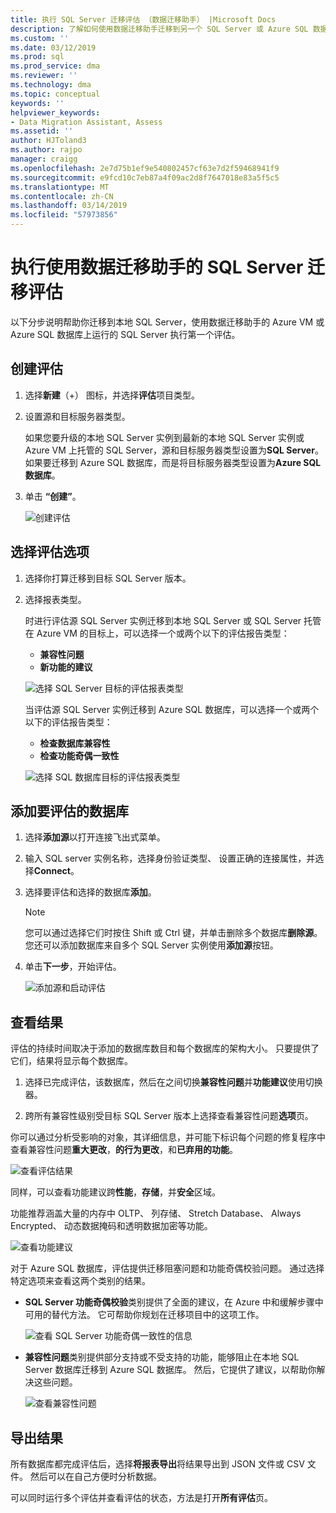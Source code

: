 ```yaml
---
title: 执行 SQL Server 迁移评估 （数据迁移助手） |Microsoft Docs
description: 了解如何使用数据迁移助手迁移到另一个 SQL Server 或 Azure SQL 数据库之前，评估的本地 SQL Server
ms.custom: ''
ms.date: 03/12/2019
ms.prod: sql
ms.prod_service: dma
ms.reviewer: ''
ms.technology: dma
ms.topic: conceptual
keywords: ''
helpviewer_keywords:
- Data Migration Assistant, Assess
ms.assetid: ''
author: HJToland3
ms.author: rajpo
manager: craigg
ms.openlocfilehash: 2e7d75b1ef9e540802457cf63e7d2f59468941f9
ms.sourcegitcommit: e9fcd10c7eb87a4f09ac2d8f7647018e83a5f5c5
ms.translationtype: MT
ms.contentlocale: zh-CN
ms.lasthandoff: 03/14/2019
ms.locfileid: "57973856"
---
```

# <a name="perform-a-sql-server-migration-assessment-with-data-migration-assistant"></a>执行使用数据迁移助手的 SQL Server 迁移评估

以下分步说明帮助你迁移到本地 SQL Server，使用数据迁移助手的 Azure VM 或 Azure SQL 数据库上运行的 SQL Server 执行第一个评估。

## <a name="create-an-assessment"></a>创建评估

1.  选择**新建**（+） 图标，并选择**评估**项目类型。

2.  设置源和目标服务器类型。

    如果您要升级的本地 SQL Server 实例到最新的本地 SQL Server 实例或 Azure VM 上托管的 SQL Server，源和目标服务器类型设置为**SQL Server**。 如果要迁移到 Azure SQL 数据库，而是将目标服务器类型设置为**Azure SQL 数据库**。

3.  单击 **“创建”**。

    ![创建评估](../dma/media/NewAssessment.png)

## <a name="choose-assessment-options"></a>选择评估选项

1. 选择你打算迁移到目标 SQL Server 版本。

2. 选择报表类型。

   时进行评估源 SQL Server 实例迁移到本地 SQL Server 或 SQL Server 托管在 Azure VM 的目标上，可以选择一个或两个以下的评估报告类型：

    -   **兼容性问题**
    -   **新功能的建议**

    ![选择 SQL Server 目标的评估报表类型](../dma/media/AssessmentTypes.png)

   当评估源 SQL Server 实例迁移到 Azure SQL 数据库，可以选择一个或两个以下的评估报告类型：

    -   **检查数据库兼容性**
    -   **检查功能奇偶一致性**

    ![选择 SQL 数据库目标的评估报表类型](../dma/media/AssessmentTypes_Azure.png)

## <a name="add-databases-to-assess"></a>添加要评估的数据库

1.  选择**添加源**以打开连接飞出式菜单。

2.  输入 SQL server 实例名称，选择身份验证类型、 设置正确的连接属性，并选择**Connect**。

3.  选择要评估和选择的数据库**添加**。

    > [!NOTE] 
    > 您可以通过选择它们时按住 Shift 或 Ctrl 键，并单击删除多个数据库**删除源**。 您还可以添加数据库来自多个 SQL Server 实例使用**添加源**按钮。

4.  单击**下一步**，开始评估。

    ![添加源和启动评估](../dma/media/SelectDatabase.png)

## <a name="view-results"></a>查看结果

评估的持续时间取决于添加的数据库数目和每个数据库的架构大小。 只要提供了它们，结果将显示每个数据库。

1.  选择已完成评估，该数据库，然后在之间切换**兼容性问题**并**功能建议**使用切换器。

2.  跨所有兼容性级别受目标 SQL Server 版本上选择查看兼容性问题**选项**页。

你可以通过分析受影响的对象，其详细信息，并可能下标识每个问题的修复程序中查看兼容性问题**重大更改**，**的行为更改**，和**已弃用的功能**。

![查看评估结果](../dma/media/ReviewResults.png)

同样，可以查看功能建议跨**性能**，**存储**，并**安全**区域。

功能推荐涵盖大量的内存中 OLTP、 列存储、 Stretch Database、 Always Encrypted、 动态数据掩码和透明数据加密等功能。

![查看功能建议](../dma/media/FeatureRecommendations.png)

对于 Azure SQL 数据库，评估提供迁移阻塞问题和功能奇偶校验问题。 通过选择特定选项来查看这两个类别的结果。

- **SQL Server 功能奇偶校验**类别提供了全面的建议，在 Azure 中和缓解步骤中可用的替代方法。 它可帮助你规划在迁移项目中的这项工作。

  ![查看 SQL Server 功能奇偶一致性的信息](../dma/media/SQLFeatureParity.png)

- **兼容性问题**类别提供部分支持或不受支持的功能，能够阻止在本地 SQL Server 数据库迁移到 Azure SQL 数据库。 然后，它提供了建议，以帮助你解决这些问题。

  ![查看兼容性问题](../dma/media/CompatibilityIssues.png)

## <a name="export-results"></a>导出结果

所有数据库都完成评估后，选择**将报表导出**将结果导出到 JSON 文件或 CSV 文件。 然后可以在自己方便时分析数据。

可以同时运行多个评估并查看评估的状态，方法是打开**所有评估**页。
